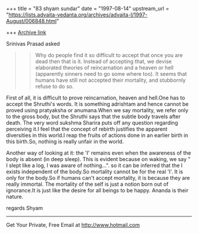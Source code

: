 +++
title = "83 shyam sundar"
date = "1997-08-14"
upstream_url = "https://lists.advaita-vedanta.org/archives/advaita-l/1997-August/006848.html"

+++
[Archive link](https://lists.advaita-vedanta.org/archives/advaita-l/1997-August/006848.html)

Srinivas Prasad asked

>>Why do people find it so difficult to accept that once you are dead
>>then that is it. Instead of accepting that, we devise elaborated
>>theories of reincarnation and a heaven or hell (apparently sinners
>>need to go some where too). It seems that humans have still not
>>accepted their mortality, and stubbornly refuse to do so.

 First of all, it is difficult to prove reincarnation, heaven and
hell.One has to accept the Shruthi's words. It is something adrishtam
and hence cannot be proved using pratyaksha or anumana.When we say
mortality, we refer only to the gross body, but the Shruthi says that
the subtle body travels after death. The very word sukshma Sharira puts
off any question regarding perceiving it.I feel that the concept of
rebirth justifies the apparent diversities in this world.I reap the
fruits of actions done in an earlier birth in this birth.So, nothing is
really unfair in the world.

 Another way of looking at it: the 'I' remains even when the awareness
of the body is absent (in deep sleep). This is evident because on
waking, we say " I slept like a log, I was aware of nothing...". so it
can be inferred that the I exists independent of the body.So mortality
cannot be for the real 'I'. It is only for the body.So if humans can't
accept mortality, it is because they are really immortal. The mortality
of the self is just a notion born out of ignorance.It is just like the
desire for all beings to be happy. Ananda is their nature.

regards
Shyam

______________________________________________________
Get Your Private, Free Email at http://www.hotmail.com

